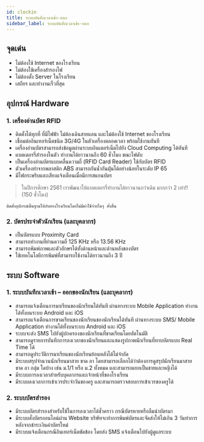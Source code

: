 ```yaml
---
id: clockin
title: ระบบบันทึกเวลาเข้า-ออก
sidebar_label: ระบบบันทึกเวลาเข้า-ออก
---
```


## จุดเด่น

* ไม่ต้องใช้ Internet ของโรงเรียน
* ไม่ต้องใช้เครื่องสำรองไฟ
* ไม่ต้องตั้ง Server ในโรงเรียน
* เสถียร และทำงานเร็วที่สุด

## อุปกรณ์ Hardware

### 1. เครื่องอ่านบัตร RFID

* ติดตั้งได้ทุกที่ ที่มีไฟฟ้า ไม่ต้องเดินสายแลน และไม่ต้องใช้ Internet ของโรงเรียน
* เชื่อมต่ออินเทอร์เน็ตชนิด 3G/4G ในตัวเครื่องตลอดเวลา พร้อมใช้งานทันที
* เครื่องอ่านบัตรสามารถส่งข้อมูลผ่านระบบอินเตอร์เน็ตไปยัง Cloud Computing ได้ทันที
* แบตเตอรรี่สำรองในตัว ทำงานได้ยาวนานถึง 60 ชั่วโมง ขณะไฟดับ
* เป็นเครื่องอ่านบัตรแบบคลื่นความถี่ (RFID Card Reader) ใช้กับบัตร RFID
* ตัวเครื่องทำจากพลาสติก ABS สามารถกันน้ำกันฝุ่นได้อย่างน้อยในระดับ IP 65
* มีไฟกระพริบและเสียงแจ้งเตือนเมื่อมีการสแกนบัตร

> ในปีการศึกษา 2561 เราพัฒนาให้แบตเตอรรี่ทำงานได้ยาวนานกว่าเดิม มากกว่า 2 เท่า!! (150 ชั่วโมง)

```
ติดตั้งอุปกรณ์พื้นฐานให้กับทางโรงเรียนโดยไม่มีค่าใช้จ่ายใดๆ ทั้งสิ้น
```

### 2. บัตรประจำตัวนักเรียน (และบุคลากร)

* เป็นบัตรแบบ Proximity Card
* สามารถทำงานที่ย่านความถี่ 125 KHz หรือ 13.56 KHz
* สามารถพิมพ์ภาพและตัวอักษรได้ทั้งด้านหน้าและด้านหลังของบัตร
* ใช้เทคโนโลยีการพิมพ์ที่สามารถใช้งานได้ยาวนานถึง 3 ปี

## ระบบ Software

### 1. ระบบบันทึกเวลาเข้า – ออกของนักเรียน (และบุคลากร)

* สามารถแจ้งเตือนการมาเรียนของนักเรียนได้ทันที ผ่านทางระบบ Mobile Application ทำงานได้ทั้งบนระบบ Android และ iOS
* สามารถแจ้งเตือนการขาดเรียนของนักเรียนของนักเรียนได้ทันที ผ่านทางระบบ SMS/ Mobile Application ทำงานได้ทั้งบนระบบ Android และ iOS
* ระบบจะส่ง SMS ไปยังผู้ปกครองของนักเรียนที่ขาดเรียนโดยอัตโนมัติ
* สามารถดูรายการบันทึกการลงเวลาของนักเรียนและแสดงรูปภาพนักเรียนที่ทาบบัตรแบบ Real Time ได้
* สามารถดูประวัติการมาเรียนของนักเรียนย้อนหลังได้ไม่จำกัด
* มีระบบสรุปจำนวนนักเรียนมาสาย ขาด ลา โดยสามารถเลือกได้ว่าต้องการดูสรุปนักเรียนมาสาย ขาด ลา กลุ่ม ใดบ้าง เช่น ม.1/1 หรือ ม.2 ทั้งหมด และสามารถแยกเป็นชายและหญิงได้
* มีระบบการลงเวลาสำหรับบุคลากรและเจ้าหน้าที่ของโรงเรียน
* มีระบบลงเวลาการเข้าเวรประจำวันของครู และสามารถตรวจสอบการเข้าเวรของครูได้

### 2. ระบบบัตรสำรอง

* มีระบบบัตรสำรองสำหรับใช้ในการลงเวลาได้ชั่วคราว กรณีบัตรหายหรือลืมนำบัตรมา
* มีระบบสั่งบัตรออนไลน์ผ่าน Website บริษัทจะทำการพิมพ์บัตรและจัดส่งให้ไม่เกิน 3 วันทำการ หลังจากชำระเงินค่าบัตรใหม่
* มีระบบแจ้งเตือนกรณีอินเทอร์เน็ตขัดข้อง โดยส่ง SMS แจ้งเตือนไปยังผู้ดูแลระบบ
